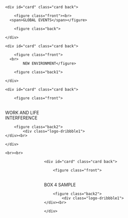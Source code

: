 <!DOCTYPE html>


<html>

<head>

<meta http-equiv="Content-Type" content="text/html; charset=UTF-8">
  
  
<meta name="viewport" content="width=device-width, initial-scale=1, maximum-scale=1, user-scalable=no">
  
  
      
<link rel="stylesheet" href="./style.css">

  


</head>



<body>
  


<section class="container" style="z-index: 5;">
  
	<div id="card" class="card back">
    
		<figure class="front"><br>
      <span>GLOBAL EVENTS</span></figure>
   
		<figure class="back">

</figure>
  
	</div>
</section>




<section class="container" style="z-index: 6;">
  
	<div id="card" class="card back">
    		
		<figure class="front">
      <br>
			NEW ENVIRONMENT</figure>

		<figure class="back1">

			

</figure>
  
	</div>

</section>




<section class="container" style="z-index: 7;">

	<div id="card" class="card back">
    
		<figure class="front">
<br>
			WORK AND LIFE<br>INTERFERENCE
</figure>

		<figure class="back2">
			<div class="logo-dribbble1">
	</div><br>


</figure>
  
	</div>

</section>

	<br><br>
	
<section class="container" style="z-index: 8; margin-left: 25%;">

	<div id="card" class="card back">
    
		<figure class="front">
<br>
			BOX 4 SAMPLE
</figure>

		<figure class="back2">
			<div class="logo-dribbble1">
	</div><br>


</figure>
  
	</div>

</section>

 



<script src="./jquery.min.js.download"></script>

    
<script src="./index.js.download"></script>





</body>

</html>
